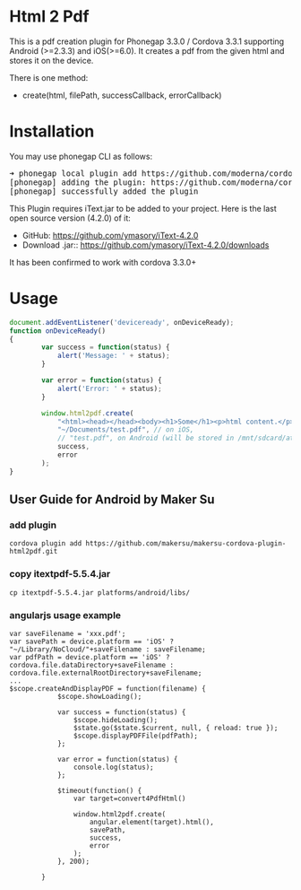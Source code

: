 Html 2 Pdf
=============

This is a pdf creation plugin for Phonegap 3.3.0 / Cordova 3.3.1 supporting Android (>=2.3.3) and iOS(>=6.0).
It creates a pdf from the given html and stores it on the device.

There is one method:

* create(html, filePath, successCallback, errorCallback)

Installation
======
You may use phonegap CLI as follows:

<pre>
➜ phonegap local plugin add https://github.com/moderna/cordova-plugin-html2pdf.git
[phonegap] adding the plugin: https://github.com/moderna/cordova-plugin-html2pdf.git
[phonegap] successfully added the plugin
</pre>

This Plugin requires iText.jar to be added to your project. Here is the last open source version (4.2.0) of it:    

 * GitHub: https://github.com/ymasory/iText-4.2.0
 * Download .jar:: https://github.com/ymasory/iText-4.2.0/downloads  
  
It has been confirmed to work with cordova 3.3.0+

Usage
====
```javascript
document.addEventListener('deviceready', onDeviceReady);
function onDeviceReady()
{
        var success = function(status) {
            alert('Message: ' + status);
        }

        var error = function(status) {
            alert('Error: ' + status);
        }

        window.html2pdf.create(
            "<html><head></head><body><h1>Some</h1><p>html content.</p></body></html>",
            "~/Documents/test.pdf", // on iOS,
			// "test.pdf", on Android (will be stored in /mnt/sdcard/at.modalog.cordova.plugin.html2pdf/test.pdf)
            success,
            error
        );
}
```
## User Guide for Android by Maker Su
### add plugin
```
cordova plugin add https://github.com/makersu/makersu-cordova-plugin-html2pdf.git
```
### copy itextpdf-5.5.4.jar
```
cp itextpdf-5.5.4.jar platforms/android/libs/
```
### angularjs usage example
```
var saveFilename = 'xxx.pdf';
var savePath = device.platform == 'iOS' ? "~/Library/NoCloud/"+saveFilename : saveFilename;
var pdfPath = device.platform == 'iOS' ? cordova.file.dataDirectory+saveFilename : cordova.file.externalRootDirectory+saveFilename;
...
$scope.createAndDisplayPDF = function(filename) {
            $scope.showLoading();

            var success = function(status) {
                $scope.hideLoading();
                $state.go($state.$current, null, { reload: true });
                $scope.displayPDFFile(pdfPath); 
            };

            var error = function(status) {
                console.log(status);
            };

            $timeout(function() {
                var target=convert4PdfHtml()
                
                window.html2pdf.create(
                    angular.element(target).html(),
                    savePath,
                    success,
                    error
                );
            }, 200);

        }

```

